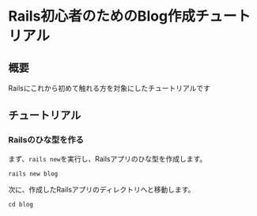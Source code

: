 # Rails初心者のためのBlog作成チュートリアル
## 概要

Railsにこれから初めて触れる方を対象にしたチュートリアルです

## チュートリアル
### Railsのひな型を作る

まず、`rails new`を実行し、Railsアプリのひな型を作成します。

```shell
rails new blog
```

次に、作成したRailsアプリのディレクトリへと移動します。

```shell
cd blog
```
